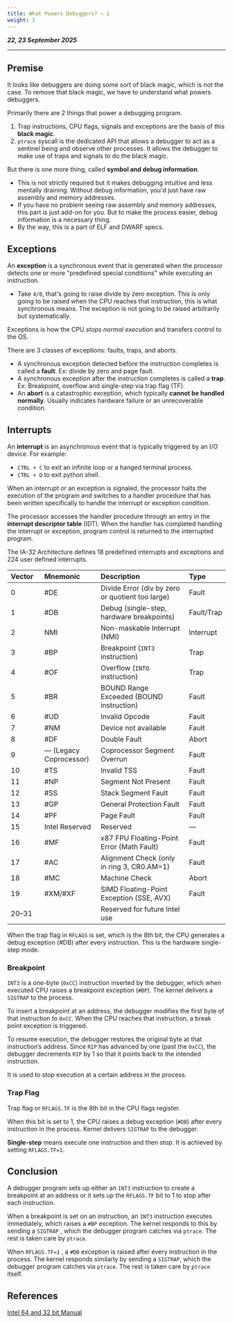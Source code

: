 ```yaml
---
title: What Powers Debuggers? — 1
weight: 2
---
```


_**22, 23 September 2025**_

***

## Premise

It looks like debuggers are doing some sort of black magic, which is not the case. To remove that black magic, we have to understand what powers debuggers.

Primarily there are 2 things that power a debugging program.

1. Trap instructions, CPU flags, signals and exceptions are the basis of this **black magic**.
2. `ptrace` syscall is the dedicated API that allows a debugger to act as a sentinel being and observe other processes. It allows the debugger to make use of traps and signals to do the black magic.

But there is one more thing, called **symbol and debug information**.

* This is not strictly required but it makes debugging intuitive and less mentally draining. Without debug information, you'd just have raw assembly and memory addresses.
* If you have no problem seeing raw assembly and memory addresses, this part is just add-on for you. But to make the process easier, debug information is a necessary thing.
* By the way, this is a part of ELF and DWARF specs.

## Exceptions

An **exception** is a synchronous event that is generated when the processor detects one or more "predefined special conditions" while executing an instruction.

* Take `4/0`, that's going to raise divide by zero exception. This is only going to be raised when the CPU reaches that instruction, this is what synchronous means. The exception is not going to be raised arbitrarily but systematically.

Exceptions is how the CPU _stops normal execution_ and transfers control to the OS.

There are 3 classes of exceptions: faults, traps, and aborts.

* A synchronous exception detected before the instruction completes is called a **fault**. Ex: divide by zero and page fault.
* A synchronous exception after the instruction completes is called a **trap**. Ex: Breakpoint, overflow and single-step via trap flag (TF).
* An **abort** is a catastrophic exception, which typically **cannot be handled normally**. Usually indicates hardware failure or an unrecoverable condition.

## Interrupts

An **interrupt** is an asynchronous event that is typically triggered by an I/O device. For example:

* `CTRL + C` to exit an infinite loop or a hanged terminal process.
* `CTRL + D` to exit python shell.

When an interrupt or an exception is signaled, the processor halts the execution of the program and switches to a handler procedure that has been written specifically to handle the interrupt or exception condition.

The processor accesses the handler procedure through an entry in the **interrupt descriptor table** (IDT). When the handler has completed handling the interrupt or exception, program control is returned to the interrupted program.

The IA-32 Architecture defines 18 predefined interrupts and exceptions and 224 user defined interrupts.

<table><thead style="text-align:left"><tr><th width="84">Vector</th><th width="139">Mnemonic</th><th width="404">Description</th><th>Type</th></tr></thead><tbody><tr><td>0</td><td>#DE</td><td>Divide Error (div by zero or quotient too large)</td><td>Fault</td></tr><tr><td>1</td><td>#DB</td><td>Debug (single-step, hardware breakpoints)</td><td>Fault/Trap</td></tr><tr><td>2</td><td>NMI</td><td>Non-maskable Interrupt (NMI)</td><td>Interrupt</td></tr><tr><td>3</td><td>#BP</td><td>Breakpoint (<code>INT3</code> instruction)</td><td>Trap</td></tr><tr><td>4</td><td>#OF</td><td>Overflow (<code>INTO</code> instruction)</td><td>Trap</td></tr><tr><td>5</td><td>#BR</td><td>BOUND Range Exceeded (BOUND instruction)</td><td>Fault</td></tr><tr><td>6</td><td>#UD</td><td>Invalid Opcode</td><td>Fault</td></tr><tr><td>7</td><td>#NM</td><td>Device not available</td><td>Fault</td></tr><tr><td>8</td><td>#DF</td><td>Double Fault</td><td>Abort</td></tr><tr><td>9</td><td>— (Legacy Coprocessor)</td><td>Coprocessor Segment Overrun</td><td>Fault</td></tr><tr><td>10</td><td>#TS</td><td>Invalid TSS</td><td>Fault</td></tr><tr><td>11</td><td>#NP</td><td>Segment Not Present</td><td>Fault</td></tr><tr><td>12</td><td>#SS</td><td>Stack Segment Fault</td><td>Fault</td></tr><tr><td>13</td><td>#GP</td><td>General Protection Fault</td><td>Fault</td></tr><tr><td>14</td><td>#PF</td><td>Page Fault</td><td>Fault</td></tr><tr><td>15</td><td>Intel Reserved</td><td>Reserved</td><td>—</td></tr><tr><td>16</td><td>#MF</td><td>x87 FPU Floating-Point Error (Math Fault)</td><td>Fault</td></tr><tr><td>17</td><td>#AC</td><td>Alignment Check (only in ring 3, CR0.AM=1)</td><td>Fault</td></tr><tr><td>18</td><td>#MC</td><td>Machine Check</td><td>Abort</td></tr><tr><td>19</td><td>#XM/#XF</td><td>SIMD Floating-Point Exception (SSE, AVX)</td><td>Fault</td></tr><tr><td>20–31</td><td></td><td>Reserved for future Intel use</td><td></td></tr></tbody></table>

When the trap flag in `RFLAGS` is set, which is the 8th bit, the CPU generates a debug exception (#DB) after every instruction. This is the hardware single-step mode.

### Breakpoint

`INT3` is a one-byte (`0xCC`) instruction inserted by the debugger, which when executed CPU raises a breakpoint exception (`#BP`). The kernel delivers a `SIGTRAP` to the process.

To insert a breakpoint at an address, the debugger modifies the first byte of that instruction to `0xCC`. When the CPU reaches that instruction, a break point exception is triggered.

To resume execution, the debugger restores the original byte at that instruction’s address. Since `RIP` has advanced by one (past the `0xCC`), the debugger decrements `RIP` by 1 so that it points back to the intended instruction.

It is used to stop execution at a certain address in the process.

### Trap Flag

Trap flag or `RFLAGS.TF` is the 8th bit in the CPU flags register.

When this bit is set to 1, the CPU raises a debug exception (`#DB`) after every instruction in the process. Kernel delivers `SIGTRAP` to the debugger.

**Single-step** means execute one instruction and then stop. It is achieved by setting `RFLAGS.TF=1`.

## Conclusion

A debugger program sets up either an `INT3` instruction to create a breakpoint at an address or it sets up the `RFLAGS.TF` bit to 1 to stop after each instruction.

When a breakpoint is set on an instruction, an `INT3` instruction executes immediately, which raises a `#BP` exception. The kernel responds to this by sending a `SIGTRAP` , which the debugger program catches via `ptrace`. The rest is taken care by `ptrace`.

When `RFLAGS.TF=1` , a `#DB` exception is raised after every instruction in the process. The kernel responds similarly by sending a `SIGTRAP`, which the debugger program catches via `ptrace`. The rest is taken care by `ptrace` itself.

## References

[Intel 64 and 32 bit Manual](https://cdrdv2.intel.com/v1/dl/getContent/671200)

